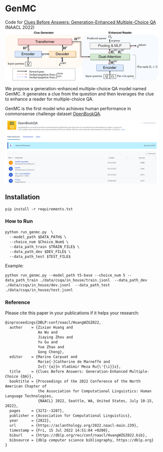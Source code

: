 # GenMC

Code for [Clues Before Answers: Generation-Enhanced Multiple-Choice QA ](https://arxiv.org/pdf/2205.00274.pdf) (NAACL 2022)
![model](model.png)

We propose a generation-enhanced multiple-choice QA model named GenMC. It generates a clue from the question and then leverages the clue to enhance a reader for multiple-choice QA.

GenMC is the first model who achieves human performance in commonsense challenge dataset [OpenBookQA](https://leaderboard.allenai.org/open_book_qa/submissions/public). 

![leaderboard](leaderboard.png)

## Installation
```angular2html
pip install -r requirements.txt
```


### How to Run

```angular2html
python run_genmc.py  \
  --model_path $DATA_PATH$ \
  --choice_num $Choice_Num$ \
  --data_path_train $TRAIN_FILE$ \
  --data_path_dev $DEV_FILE$ \
  --data_path_test $TEST_FILE$ 
```

Example:
```
python run_genmc.py --model_path t5-base --choice_num 5 --data_path_train ./data/csqa/in_house/train.jsonl  --data_path_dev ./data/csqa/in_house/dev.jsonl  --data_path_test ./data/csqa/in_house/test.jsonl 
```

### Reference

Please cite this paper in your publications if it helps your research:

```
@inproceedings{DBLP:conf/naacl/HuangWZGZ022,
  author    = {Zixian Huang and
               Ao Wu and
               Jiaying Zhou and
               Yu Gu and
               Yue Zhao and
               Gong Cheng},
  editor    = {Marine Carpuat and
               Marie{-}Catherine de Marneffe and
               Iv{\'{a}}n Vladimir Meza Ru{\'{\i}}z},
  title     = {Clues Before Answers: Generation-Enhanced Multiple-Choice {QA}},
  booktitle = {Proceedings of the 2022 Conference of the North American Chapter of
               the Association for Computational Linguistics: Human Language Technologies,
               {NAACL} 2022, Seattle, WA, United States, July 10-15, 2022},
  pages     = {3272--3287},
  publisher = {Association for Computational Linguistics},
  year      = {2022},
  url       = {https://aclanthology.org/2022.naacl-main.239},
  timestamp = {Fri, 15 Jul 2022 14:51:04 +0200},
  biburl    = {https://dblp.org/rec/conf/naacl/HuangWZGZ022.bib},
  bibsource = {dblp computer science bibliography, https://dblp.org}
}
```

